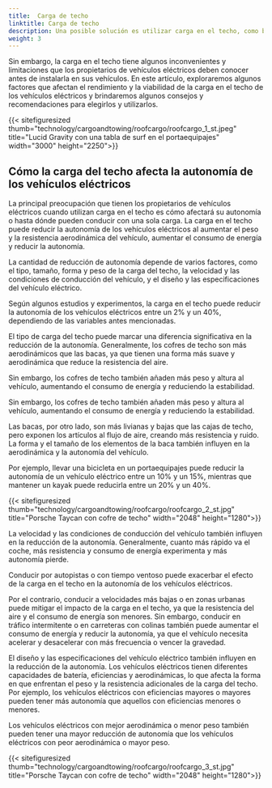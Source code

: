 ```yaml
---
title:  Carga de techo
linktitle: Carga de techo
description: Una posible solución es utilizar carga en el techo, como bastidores o cajas, para aumentar la capacidad de almacenamiento de los vehículos eléctricos. La carga en el techo puede ayudar a transportar artículos voluminosos, pesados o de formas irregulares, como esquís, bicicletas, kayaks o tiendas de campaña. 
weight: 3
---
```

<!-- markdownlint-disable MD033 -->

Sin embargo, la carga en el techo tiene algunos inconvenientes y limitaciones que los propietarios de vehículos eléctricos deben conocer antes de instalarla en sus vehículos.
En este artículo, exploraremos algunos factores que afectan el rendimiento y la viabilidad de la carga en el techo de los vehículos eléctricos y brindaremos algunos consejos y recomendaciones para elegirlos y utilizarlos.

{{< sitefiguresized thumb="technology/cargoandtowing/roofcargo/roofcargo_1_st.jpeg" title="Lucid Gravity con una tabla de surf en el portaequipajes" width="3000" height="2250">}}

## Cómo la carga del techo afecta la autonomía de los vehículos eléctricos

La principal preocupación que tienen los propietarios de vehículos eléctricos cuando utilizan carga en el techo es cómo afectará su autonomía o hasta dónde pueden conducir con una sola carga. La carga en el techo puede reducir la autonomía de los vehículos eléctricos al aumentar el peso y la resistencia aerodinámica del vehículo, aumentar el consumo de energía y reducir la autonomía.

La cantidad de reducción de autonomía depende de varios factores, como el tipo, tamaño, forma y peso de la carga del techo, la velocidad y las condiciones de conducción del vehículo, y el diseño y las especificaciones del vehículo eléctrico.

Según algunos estudios y experimentos, la carga en el techo puede reducir la autonomía de los vehículos eléctricos entre un 2% y un 40%, dependiendo de las variables antes mencionadas.

El tipo de carga del techo puede marcar una diferencia significativa en la reducción de la autonomía. Generalmente, los cofres de techo son más aerodinámicos que las bacas, ya que tienen una forma más suave y aerodinámica que reduce la resistencia del aire.

Sin embargo, los cofres de techo también añaden más peso y altura al vehículo, aumentando el consumo de energía y reduciendo la estabilidad.

Sin embargo, los cofres de techo también añaden más peso y altura al vehículo, aumentando el consumo de energía y reduciendo la estabilidad.

Las bacas, por otro lado, son más livianas y bajas que las cajas de techo, pero exponen los artículos al flujo de aire, creando más resistencia y ruido. La forma y el tamaño de los elementos de la baca también influyen en la aerodinámica y la autonomía del vehículo.

Por ejemplo, llevar una bicicleta en un portaequipajes puede reducir la autonomía de un vehículo eléctrico entre un 10% y un 15%, mientras que mantener un kayak puede reducirla entre un 20% y un 40%.

{{< sitefiguresized thumb="technology/cargoandtowing/roofcargo/roofcargo_2_st.jpg" title="Porsche Taycan con cofre de techo" width="2048" height="1280">}}

La velocidad y las condiciones de conducción del vehículo también influyen en la reducción de la autonomía. Generalmente, cuanto más rápido va el coche, más resistencia y consumo de energía experimenta y más autonomía pierde.

Conducir por autopistas o con tiempo ventoso puede exacerbar el efecto de la carga en el techo en la autonomía de los vehículos eléctricos.

Por el contrario, conducir a velocidades más bajas o en zonas urbanas puede mitigar el impacto de la carga en el techo, ya que la resistencia del aire y el consumo de energía son menores. Sin embargo, conducir en tráfico intermitente o en carreteras con colinas también puede aumentar el consumo de energía y reducir la autonomía, ya que el vehículo necesita acelerar y desacelerar con más frecuencia o vencer la gravedad.

El diseño y las especificaciones del vehículo eléctrico también influyen en la reducción de la autonomía. Los vehículos eléctricos tienen diferentes capacidades de batería, eficiencias y aerodinámicas, lo que afecta la forma en que enfrentan el peso y la resistencia adicionales de la carga del techo. Por ejemplo, los vehículos eléctricos con eficiencias mayores o mayores pueden tener más autonomía que aquellos con eficiencias menores o menores.

Los vehículos eléctricos con mejor aerodinámica o menor peso también pueden tener una mayor reducción de autonomía que los vehículos eléctricos con peor aerodinámica o mayor peso.

{{< sitefiguresized thumb="technology/cargoandtowing/roofcargo/roofcargo_3_st.jpg" title="Porsche Taycan con cofre de techo" width="2048" height="1280">}}
